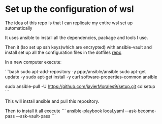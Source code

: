 # Set up the configuration of wsl

The idea of this repo is that I can replicate my entire wsl set up automatically

It uses ansible to install all the dependencies, package and tools I use.

Then it (lso set up ssh keys(which are encrypted) with ansible-vault and install set up all the configuration files in the dotfiles [repo](https://github.com/javierMorales9/.dotfiles).

In a new computer execute:

´´´bash
sudo apt-add-repository -y ppa:/ansible/ansible
sudo apt-get update -y
sudo apt-get install -y curl software-properties-common ansible

sudo ansible-pull -U https://github.com/javierMorales9/setup.git
cd setup
´´´

This will install ansible and pull this repository.

Then to install it all execute
´´´
ansible-playbook local.yaml --ask-become-pass --ask-vault-pass
´´´

